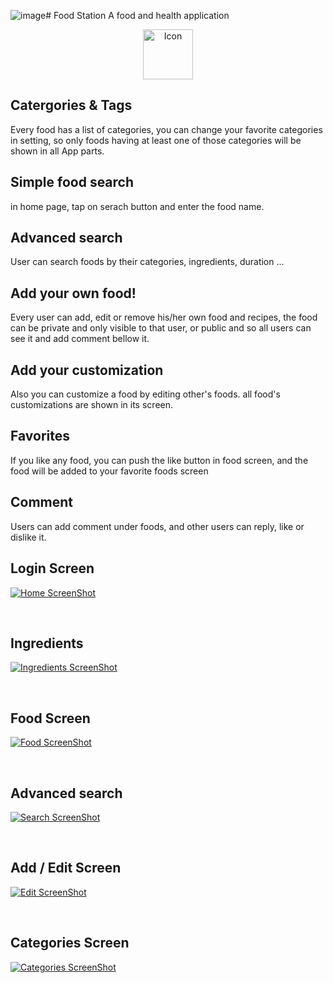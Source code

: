 ![image](https://github.com/Mahdijamebozorg/FoodStation/assets/86207009/0f9b1a18-d53b-4d1d-81e9-1b75f5ca39a5)# Food Station
A food and health application

<div align="center">
  <a>
    <img src="screenShots/icon.png" alt="Icon" width="80" height="80">
  </a>
</div>

## Catergories & Tags

  Every food has a list of categories,
  you can change your favorite categories in setting,
  so only foods having at least one of those categories will be shown in all App parts.


  
## Simple food search

  in home page, tap on serach button and enter the food name.


  
## Advanced search

  User can search foods by their categories, ingredients, duration ...


  
## Add your own food!

  Every user can add, edit or remove his/her own food and recipes,
  the food can be private and only visible to that user,
  or public and so all users can see it and add comment bellow it.


## Add your customization
  Also you can customize a food by editing other's foods.
  all food's customizations are shown in its screen.


## Favorites

  If you like any food, you can push the like button in food screen,
  and the food will be added to your favorite foods screen


## Comment
  Users can add comment under foods,
  and other users can reply, like or dislike it.
  
<!---
<p>&nbsp;</p>

## Built With
* [![Qt][Qt.com]][Qt-url]
* [![C++][C++.com]][C++-url]

<p>&nbsp;</p>

--->

## Login Screen
[![Home ScreenShot][login]][login]

<p>&nbsp;</p>

## Ingredients
[![Ingredients ScreenShot][ings]][ings]

<p>&nbsp;</p>

## Food Screen
[![Food ScreenShot][food]][food]

<p>&nbsp;</p>

## Advanced search
[![Search ScreenShot][search]][search]

<p>&nbsp;</p>
  
## Add / Edit Screen
[![Edit ScreenShot][edit]][edit]

<p>&nbsp;</p>
  
## Categories Screen
[![Categories ScreenShot][cats]][cats]



<!---
## Game rules:
This game is a modified 2P chess with all chess rules plus some features:

<p>&nbsp;</p>

### Winner:
If game ends by checkmate or stalemate, winner is player who has more scores,
but if a player presses Surrend, other player wins.

<p>&nbsp;</p>

### Score:
Score is the key to win in this game, some movement have score:
- Hit: Pawn-> +3 , Queen-> +15 , others-> +8 (you can't hit the king!)
- Pawn pass away half of board: +3 
- Check enemy king: +10
- Checkmate: +50
- Extra move: if you have 30 scores, you can make an extra move!

<p>&nbsp;</p>

### Negative score:
Some works increases your negative score , if your negative score reachs 15 , you will have a random move on a random piece.
- Undo: return last moved piece and adds 5 negative scores
- Touch piece: if you choose a moveable piece and reselct in this turn, you'll get 5 negative scores 

<p>&nbsp;</p>

### Important notes
- Game has auto save and you can continue crashed or closed games
- Negative scores won't be saved in file
- For game name, if a file exists with the same name, file will be overwriten
- In promotion, if you don't choose any chessman, game will crash, but you can continue game by laoding it
- Canceling game will delete save file and restarting will clear move history in file
- Saved Files with free spaces or unreadable moves, won't be opened
 
<p>&nbsp;</p>

 
## Load Game
[![Load Screen Shot][Load]][Load]

<p>&nbsp;</p>

## Promotion Dialog
[![Promotion Screen Shot][Promotion]][Promotion]

--->

[cats]: screenShots/catScreen.png
[edit]: screenShots/edit.png
[food]: screenShots/food.png
[ings]: ScreenShots/ings.png
[login]: ScreenShots/login.png
[search]: ScreenShots/search.png

[flutter-url]: https://flutter.dev/
[fluter.com]: https://storage.googleapis.com/cms-storage-bucket/847ae81f5430402216fd.svg
[Dart-url]: https://dart.dev/
[Dart.com]: https://dart.dev/assets/img/logo/logo-white-text.svg
